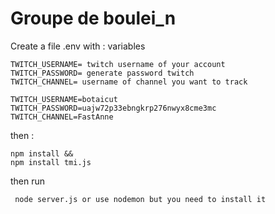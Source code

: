 # Groupe de boulei_n
Create a file .env with : variables 
```
TWITCH_USERNAME= twitch username of your account
TWITCH_PASSWORD= generate password twitch
TWITCH_CHANNEL= username of channel you want to track

TWITCH_USERNAME=botaicut
TWITCH_PASSWORD=uajw72p33ebngkrp276nwyx8cme3mc
TWITCH_CHANNEL=FastAnne
```

then :
```
npm install && 
npm install tmi.js
```
then run 

```
 node server.js or use nodemon but you need to install it
```